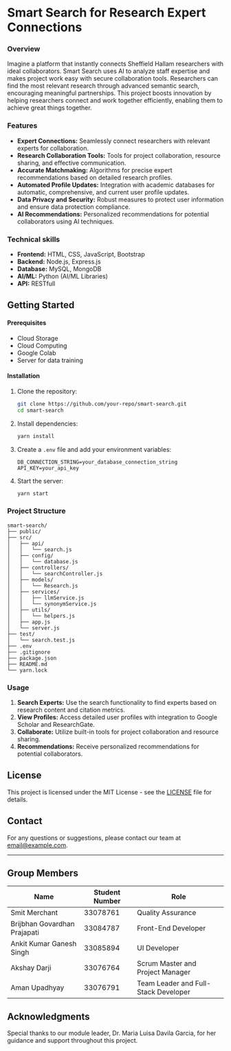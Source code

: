 # Smart Search for Research Expert Connections

### Overview

Imagine a platform that instantly connects Sheffield Hallam researchers with ideal collaborators. Smart Search uses AI to analyze staff expertise and makes project work easy with secure collaboration tools. Researchers can find the most relevant research through advanced semantic search, encouraging meaningful partnerships. This project boosts innovation by helping researchers connect and work together efficiently, enabling them to achieve great things together.

### Features

- **Expert Connections:** Seamlessly connect researchers with relevant experts for collaboration.
- **Research Collaboration Tools:** Tools for project collaboration, resource sharing, and effective communication.
- **Accurate Matchmaking:** Algorithms for precise expert recommendations based on detailed research profiles.
- **Automated Profile Updates:** Integration with academic databases for automatic, comprehensive, and current user profile updates.
- **Data Privacy and Security:** Robust measures to protect user information and ensure data protection compliance.
- **AI Recommendations:** Personalized recommendations for potential collaborators using AI techniques.

### Technical skills

- **Frontend:** HTML, CSS, JavaScript, Bootstrap
- **Backend:** Node.js, Express.js
- **Database:** MySQL, MongoDB
- **AI/ML:** Python (AI/ML Libraries)
- **API:** RESTfull

## Getting Started

#### Prerequisites

- Cloud Storage
- Cloud Computing
- Google Colab
- Server for data training

#### Installation

1. Clone the repository:
   ```bash
   git clone https://github.com/your-repo/smart-search.git
   cd smart-search
   ```

2. Install dependencies:
   ```bash
   yarn install
   ```

3. Create a `.env` file and add your environment variables:
   ```plaintext
   DB_CONNECTION_STRING=your_database_connection_string
   API_KEY=your_api_key
   ```

4. Start the server:
   ```bash
   yarn start
   ```

### Project Structure

```plaintext
smart-search/
├── public/             
├── src/                
│   ├── api/            
│   │   └── search.js   
│   ├── config/         
│   │   └── database.js 
│   ├── controllers/    
│   │   └── searchController.js
│   ├── models/         
│   │   └── Research.js
│   ├── services/       
│   │   ├── llmService.js
│   │   └── synonymService.js
│   ├── utils/          
│   │   └── helpers.js
│   ├── app.js          
│   └── server.js       
├── test/               
│   └── search.test.js  
├── .env                
├── .gitignore          
├── package.json        
├── README.md           
└── yarn.lock           
```

### Usage

1. **Search Experts:** Use the search functionality to find experts based on research content and citation metrics.
2. **View Profiles:** Access detailed user profiles with integration to Google Scholar and ResearchGate.
3. **Collaborate:** Utilize built-in tools for project collaboration and resource sharing.
4. **Recommendations:** Receive personalized recommendations for potential collaborators.


## License

This project is licensed under the MIT License - see the [LICENSE](LICENSE) file for details.

## Contact

For any questions or suggestions, please contact our team at [email@example.com](mailto:email@example.com).

---

## Group Members

| Name                        | Student Number | Role                                  |
|-----------------------------|----------------|---------------------------------------|
| Smit Merchant               | 33078761       | Quality Assurance                     |
| Brijbhan Govardhan Prajapati| 33084787       | Front-End Developer                   |
| Ankit Kumar Ganesh Singh    | 33085894       | UI Developer                          |
| Akshay Darji                | 33076764       | Scrum Master and Project Manager      |
| Aman Upadhyay               | 33076791       | Team Leader and Full-Stack Developer  |

## Acknowledgments

Special thanks to our module leader, Dr. Maria Luisa Davila Garcia, for her guidance and support throughout this project.
